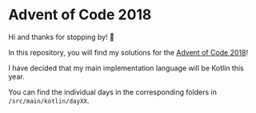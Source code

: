 # Advent of Code 2018
Hi and thanks for stopping by! 🤗

In this repository, you will find my solutions for the [Advent of Code 2018](https://adventofcode.com/2018/)!

I have decided that my main implementation language will be Kotlin this year.

You can find the individual days in the corresponding folders in `/src/main/kotlin/dayXX`.